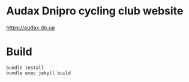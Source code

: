 # Audax Dnipro cycling club website

https://audax.dp.ua

# Build
```shell script
bundle install
bundle exec jekyll build
```
